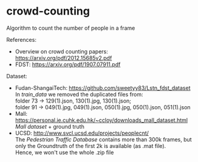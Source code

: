 # crowd-counting
Algorithm to count the number of people in a frame

References:
- Overview on crowd counting papers: https://arxiv.org/pdf/2012.15685v2.pdf
- FDST: https://arxiv.org/pdf/1907.07911.pdf

Dataset:
- Fudan-ShangaiTech: https://github.com/sweetyy83/Lstn_fdst_dataset<br /> In *train_data* we removed the duplicated files from:<br />folder 73 → 129(1).json, 130(1).jpg, 130(1).json;<br />folder 91 → 049(1).jpg, 049(1).json, 050(1).jpg, 050(1).json, 051(1).json 
- Mall: https://personal.ie.cuhk.edu.hk/~ccloy/downloads_mall_dataset.html<br /> *Mall dataset* + ground truth
- UCSD: http://www.svcl.ucsd.edu/projects/peoplecnt/<br /> The *Pedestrian Traffic Database* contains more than 300k frames, but only the Groundtruth of the first 2k is available (as .mat file).<br />Hence, we won't use the whole .zip file

